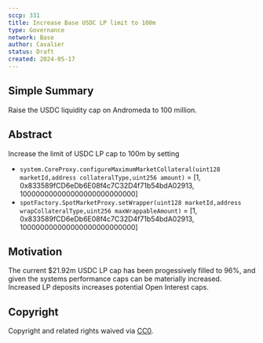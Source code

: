 ```yaml
---
sccp: 331
title: Increase Base USDC LP limit to 100m 
type: Governance
network: Base
author: Cavalier
status: Draft
created: 2024-05-17
---
```


<!--You can leave these HTML comments in your merged SCCP and delete the visible duplicate text guides, they will not appear and may be helpful to refer to if you edit it again. This is the suggested template for new SCCPs. Note that an SCCP number will be assigned by an editor. When opening a pull request to submit your SCCP, please use an abbreviated title in the filename, `sccp-draft_title_abbrev.md`. The title should be 44 characters or less.-->

## Simple Summary

<!--"If you can't explain it simply, you don't understand it well enough." Provide a simplified and layman-accessible explanation of the SCCP.-->

Raise the USDC liquidity cap on Andromeda to 100 million.

## Abstract

<!--A short (~200 word) description of the variable change proposed.-->
Increase the limit of USDC LP cap to 100m by setting

- `system.CoreProxy.configureMaximumMarketCollateral(uint128 marketId,address collateralType,uint256 amount)` = [1, 0x833589fCD6eDb6E08f4c7C32D4f71b54bdA02913, 100000000000000000000000000]
- `spotFactory.SpotMarketProxy.setWrapper(uint128 marketId,address wrapCollateralType,uint256 maxWrappableAmount)` = [1, 0x833589fCD6eDb6E08f4c7C32D4f71b54bdA02913, 100000000000000000000000000]


## Motivation

<!--The motivation is critical for SCCPs that want to update variables within Synthetix. It should clearly explain why the existing variable is not incentive aligned. SCCP submissions without sufficient motivation may be rejected outright.-->

The current $21.92m USDC LP cap has been progessively filled to 96%, and given the systems performance caps can be materially increased. Increased LP deposits increases potential Open Interest caps.


## Copyright

Copyright and related rights waived via [CC0](https://creativecommons.org/publicdomain/zero/1.0/).
